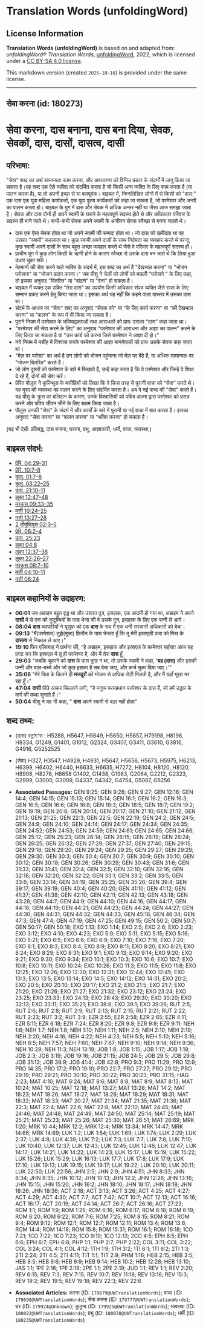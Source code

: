 # Translation Words (unfoldingWord)

## License Information

**Translation Words (unfoldingWord)** is based on and adapted from: _unfoldingWord® Translation Words_, [unfoldingWord](https://unfoldingword.org/utw), 2022, which is licensed under a [CC BY-SA 4.0 license](https://creativecommons.org/licenses/by-sa/4.0/legalcode.en).

This markdown version (created `2025-10-16`) is provided under the same license.



--------------------------------

## सेवा करना (id: 180273)

सेवा करना, दास बनाना, दास बना दिया, सेवक, सेवकों, दास, दासों, दासत्व, दासी
==========================================================================

परिभाषा:
--------

"सेवा" शब्द का अर्थ सामान्यतः काम करना, और अवधारणा को विभिन्न प्रकार के संदर्भों में लागू किया जा सकता है।यह शब्द एक ऐसे व्यक्ति को संदर्भित करता है जो किसी अन्य व्यक्ति के लिए काम करता है (या पालन करता है), या तो अपनी इच्छा से या बलपूर्वक। बाइबल में, निम्नलिखित लोगों में से किसी को "दास:" एक दास एक युवा महिला कार्यकर्ता, एक युवा पुरुष कार्यकर्ता को कहा जा सकता है, जो परमेश्वर और अन्यों का पालन करता हो। बाइबल के युग में दास और सेवक में अधिक अन्तर नहीं था जैसा आज समझा जाता है। सेवक और दास दोनों ही अपने स्वामी के घराने के महत्वपूर्ण सदस्य होते थे और अधिकतर परिवार के सदस्य ही माने जाते थे। कभी\-कभी सेवक अपने स्वामी के अजीवन सेवक स्वैच्छा से बनना चाहते थे।

* दास एक ऐसा सेवक होता था जो अपने स्वामी की सम्पदा होता था। जो दास को खरीदता था वह उसका “स्वामी” कहलाता था। कुछ स्वामी अपने दासों के साथ निर्दयता का व्यवहार करते थे परन्तु कुछ स्वामी अपने दासों के साथ बहुत अच्छा व्यवहार करते थे जैसे वे परिवार के महत्वपूर्ण सदस्य हों।
* प्राचीन युग में कुछ लोग किसी के ऋणी होने के कारण स्वैच्छा से उसके दास बन जाते थे कि लिया हुआ उधार चुका सकें।
* मेहमानों की सेवा करने वाले व्यक्ति के संदर्भ में, इस शब्द का अर्थ है "देखभाल करना" या "भोजन परोसना" या "भोजन प्रदान करना।" जब यीशु ने चेलों को लोगों को मछली "परोसने " के लिए कहा, तो इसका अनुवाद "वितरित" या "बांटने" या "देना" हो सकता है।
* बाइबल में व्यक्त एक उक्ति “तेरा दास” का उपयोग किसी अधिकार संपन्न व्यक्ति जैसे राजा के लिए सम्मान प्रकट करने हेतु किया जाता था। इसका अर्थ यह नहीं कि कहने वाला वास्तव में उसका दास था।
* संदर्भ के आधार पर "सेवा" शब्द का अनुवाद "सेवक को" या "के लिए कार्य करना" या "की देखभाल करना" या "पालन" के रूप में भी किया जा सकता है।
* पुराने नियम में परमेश्वर के भविष्यद्वक्ताओं तथा आराधकों को प्रायः उसका “दास” कहा जाता था।
* "परमेश्वर की सेवा करने के लिए" का अनुवाद "परमेश्वर की आराधना और आज्ञा का पालन" करने के लिए किया जा सकता है या "उस कार्य को करना जिसे परमेश्वर ने आज्ञा दी हो।"
* नये नियम में मसीह में विश्वास करके परमेश्वर की आज्ञा माननेवालों को प्रायः उसके सेवक कहा जाता था।
* "मेज़ पर परोसा" का अर्थ है उन लोगों को भोजन पहुंचाना जो मेज़ पर बैठे हैं, या अधिक सामान्यतः पर "भोजन वितरित" करते हैं।
* जो लोग दूसरों को परमेश्वर के बारे में सिखाते हैं, उन्हें कहा जाता है कि वे परमेश्वर और जिन्हे वे शिक्षा दे रहे हैं, दोनों की सेवा करें।
* प्रेरित पौलुस ने कुरिन्थुस के मसीहियों को लिखा कि वे किस तरह से पुरानी वाचा को “सेवा” करते थे। यह मूसा की व्यवस्था का पालन करने के लिए संदर्भित करता है। अब वे नई वाचा की "सेवा" करते हैं। यह यीशु के क्रूस पर बलिदान के कारण, उनके विश्वासियों को पवित्र आत्मा द्वारा परमेश्वर को प्रसन्न करने और पवित्र जीवन जीने के लिए सक्षम किया जाता है।
* पौलुस उनकी "सेवा" के संदर्भ में और कार्यों के बारे में पुरानी या नई वाचा में बात करता है। इसका अनुवाद "सेवा करना" या "पालन करना" या "भक्ति करना" हो सकता है।

(यह भी देखें: प्रतिबद्ध, दास बनाना, घराना, प्रभु, आज्ञाकारी, धर्मी, वाचा, व्यवस्था,)

बाइबल संदर्भ:
-------------

* [प्रेरि. 04:29–31](https://ref.ly/Acts4:29-Acts4:31)
* [प्रेरि. 10:7–8](https://ref.ly/Acts10:7-Acts10:8)
* [कुलु. 01:7–8](https://ref.ly/Col1:7-Col1:8)
* [कुलु. 03:22–25](https://ref.ly/Col3:22-Col3:25)
* [उत्प. 21:10–11](https://ref.ly/Gen21:10-Gen21:11)
* [लूका 12:47–48](https://ref.ly/Luke12:47-Luke12:48)
* [मरकुस 09:33–35](https://ref.ly/Mark9:33-Mark9:35)
* [मत्ती 10:24–25](https://ref.ly/Matt10:24-Matt10:25)
* [मत्ती 13:27–28](https://ref.ly/Matt13:27-Matt13:28)
* [2 तीमुथियुस 02:3–5](https://ref.ly/2Tim0:0)
* [प्रेरि. 06:2–4](https://ref.ly/Acts6:2-Acts6:4)
* [उत्प. 25:23](https://ref.ly/Gen25:23)
* [लूका 04:8](https://ref.ly/Luke4:8)
* [लूका 12:37–38](https://ref.ly/Luke0:0)
* [लूका 22:26–27](https://ref.ly/Luke22:26-Luke22:27)
* [मरकुस 08:7–10](https://ref.ly/Mark8:7-Mark8:10)
* [मत्ती 04:10–11](https://ref.ly/Matt4:10-Matt4:11)
* [मत्ती 06:24](https://ref.ly/Matt6:24)

बाइबल कहानियों के उदाहरण:
-------------------------

* **06:01** जब अब्राहम बहुत वृद्ध था और उसका पुत्र, इसहाक, एक आदमी हो गया था, अब्राहम ने अपने **दासों** में से एक को कुटुम्बियों के पास भेजा की वे उसके पुत्र, इसहाक के लिए एक पत्नी ले आये।
* **08:04** **दास** व्यापारियों ने यूसुफ को एक **दास** के रूप में एक धनी सरकारी अधिकारी को बेचा।
* **09:13** "मैं(परमेश्वर) तुझे(मूसा) फ़िरौन के पास भेजता हूँ कि तू मेरी इस्राएली प्रजा को मिस्र के **दासत्व** से निकाल ले आए।"
* **19:10** फिर एलिय्याह ने प्रार्थना की, “हे अब्राहम, इसहाक और इस्राएल के परमेश्‍वर यहोवा! आज यह प्रगट कर कि इस्राएल में तू ही परमेश्‍वर है, और मैं तेरा **दास** हूँ,
* **29:03** "जबकि चुकाने को **दास** के पास कुछ न था, तो उसके स्वामी ने कहा, ‘**यह (दास)** और इसकी पत्नी और बाल\-बच्‍चे और जो कुछ इसका है सब बेचा जाए, और क़र्ज चुका दिया जाए।’"
* **35:06** "मेरे पिता के कितने ही **मजदूरों** को भोजन से अधिक रोटी मिलती है, और मैं यहाँ भूखा मर रहा हूँ।"
* **47:04** **दासी** पीछे आकर चिल्‍लाने लगी, “ये मनुष्य परमप्रधान परमेश्‍वर के दास हैं, जो हमें उद्धार के मार्ग की कथा सुनाते हैं।”
* **50:04** यीशु ने यह भी कहा, " **दास** अपने स्वामी से बड़ा नहीं होता"

शब्द तथ्य:
----------

* (दास) स्ट्रांग'स : H5288, H5647, H5649, H5650, H5657, H79198, H8198, H8334, G1249, G1401, G1012, G2324, G3407, G3411, G3610, G3816, G4916, G5252525
* (सेवा) H327, H3547, H4929, H4931, H5647, H5656, H5673, H5975, H6213, H6399, H6402, H6440, H6633, H6635, H7272, H8104, H8120, H8120, H8998, H8278, H8658 G1402, G1438, G1983, G2064, G2212, G2323, G2999, G3000, G3009, G4337, G4342, G4754, G5087, G5256

* **Associated Passages:** GEN 9:25; GEN 9:26; GEN 9:27; GEN 12:16; GEN 14:4; GEN 14:15; GEN 15:13; GEN 15:14; GEN 16:1; GEN 16:2; GEN 16:3; GEN 16:5; GEN 16:6; GEN 16:8; GEN 18:3; GEN 18:5; GEN 18:7; GEN 19:2; GEN 19:19; GEN 20:8; GEN 20:14; GEN 20:17; GEN 21:10; GEN 21:12; GEN 21:13; GEN 21:25; GEN 22:3; GEN 22:5; GEN 22:19; GEN 24:2; GEN 24:5; GEN 24:9; GEN 24:10; GEN 24:14; GEN 24:17; GEN 24:34; GEN 24:35; GEN 24:52; GEN 24:53; GEN 24:59; GEN 24:61; GEN 24:65; GEN 24:66; GEN 25:12; GEN 25:23; GEN 26:14; GEN 26:15; GEN 26:19; GEN 26:24; GEN 26:25; GEN 26:32; GEN 27:29; GEN 27:37; GEN 27:40; GEN 29:15; GEN 29:18; GEN 29:20; GEN 29:24; GEN 29:25; GEN 29:27; GEN 29:29; GEN 29:30; GEN 30:3; GEN 30:4; GEN 30:7; GEN 30:9; GEN 30:10; GEN 30:12; GEN 30:18; GEN 30:26; GEN 30:29; GEN 30:43; GEN 31:6; GEN 31:33; GEN 31:41; GEN 32:4; GEN 32:5; GEN 32:10; GEN 32:16; GEN 32:18; GEN 32:20; GEN 32:22; GEN 33:1; GEN 33:2; GEN 33:5; GEN 33:6; GEN 33:14; GEN 34:19; GEN 35:25; GEN 35:26; GEN 39:4; GEN 39:17; GEN 39:19; GEN 40:4; GEN 40:20; GEN 41:10; GEN 41:12; GEN 41:37; GEN 41:38; GEN 42:10; GEN 42:11; GEN 42:13; GEN 43:18; GEN 43:28; GEN 44:7; GEN 44:9; GEN 44:10; GEN 44:16; GEN 44:17; GEN 44:18; GEN 44:19; GEN 44:21; GEN 44:23; GEN 44:24; GEN 44:27; GEN 44:30; GEN 44:31; GEN 44:32; GEN 44:33; GEN 45:16; GEN 46:34; GEN 47:3; GEN 47:4; GEN 47:19; GEN 47:25; GEN 49:15; GEN 50:2; GEN 50:7; GEN 50:17; GEN 50:18; EXO 1:13; EXO 1:14; EXO 2:5; EXO 2:6; EXO 2:23; EXO 3:12; EXO 4:10; EXO 4:23; EXO 5:9; EXO 5:11; EXO 5:15; EXO 5:16; EXO 5:21; EXO 6:5; EXO 6:6; EXO 6:9; EXO 7:10; EXO 7:16; EXO 7:20; EXO 8:1; EXO 8:3; EXO 8:4; EXO 8:9; EXO 8:11; EXO 8:20; EXO 8:21; EXO 8:24; EXO 8:29; EXO 8:31; EXO 9:1; EXO 9:13; EXO 9:14; EXO 9:20; EXO 9:21; EXO 9:30; EXO 9:34; EXO 10:1; EXO 10:3; EXO 10:6; EXO 10:7; EXO 10:8; EXO 10:11; EXO 10:24; EXO 10:26; EXO 11:3; EXO 11:5; EXO 11:8; EXO 12:25; EXO 12:26; EXO 12:30; EXO 12:31; EXO 12:44; EXO 12:45; EXO 13:3; EXO 13:5; EXO 13:14; EXO 14:5; EXO 14:12; EXO 14:31; EXO 20:2; EXO 20:5; EXO 20:10; EXO 20:17; EXO 21:2; EXO 21:5; EXO 21:7; EXO 21:20; EXO 21:26; EXO 21:27; EXO 21:32; EXO 23:12; EXO 23:24; EXO 23:25; EXO 23:33; EXO 24:13; EXO 28:43; EXO 29:30; EXO 30:20; EXO 32:13; EXO 33:11; EXO 35:21; EXO 38:8; EXO 39:1; EXO 39:26; RUT 2:5; RUT 2:6; RUT 2:8; RUT 2:9; RUT 2:13; RUT 2:15; RUT 2:21; RUT 2:22; RUT 2:23; RUT 3:2; RUT 3:9; EZR 2:55; EZR 2:58; EZR 2:65; EZR 4:11; EZR 5:11; EZR 6:18; EZR 7:24; EZR 8:20; EZR 9:8; EZR 9:9; EZR 9:11; NEH 1:6; NEH 1:7; NEH 1:8; NEH 1:10; NEH 1:11; NEH 2:5; NEH 2:10; NEH 2:19; NEH 2:20; NEH 4:16; NEH 4:22; NEH 4:23; NEH 5:5; NEH 5:10; NEH 5:16; NEH 6:5; NEH 7:57; NEH 7:60; NEH 7:67; NEH 9:10; NEH 9:14; NEH 9:36; NEH 10:29; NEH 11:3; NEH 13:19; JOB 1:8; JOB 1:15; JOB 1:17; JOB 1:19; JOB 2:3; JOB 3:19; JOB 19:16; JOB 21:15; JOB 24:5; JOB 29:5; JOB 29:8; JOB 31:13; JOB 39:9; JOB 41:4; JOB 42:8; PRO 9:3; PRO 11:29; PRO 12:9; PRO 14:35; PRO 17:2; PRO 19:10; PRO 22:7; PRO 27:27; PRO 29:12; PRO 29:19; PRO 29:21; PRO 30:10; PRO 30:22; PRO 30:23; PRO 31:15; HAG 2:23; MAT 4:10; MAT 6:24; MAT 8:6; MAT 8:8; MAT 8:9; MAT 8:13; MAT 10:24; MAT 10:25; MAT 12:18; MAT 13:27; MAT 13:28; MAT 14:2; MAT 18:23; MAT 18:26; MAT 18:27; MAT 18:28; MAT 18:29; MAT 18:31; MAT 18:32; MAT 18:33; MAT 20:27; MAT 21:34; MAT 21:35; MAT 21:36; MAT 22:3; MAT 22:4; MAT 22:6; MAT 22:8; MAT 22:10; MAT 24:45; MAT 24:46; MAT 24:48; MAT 24:49; MAT 24:50; MAT 25:14; MAT 25:19; MAT 25:21; MAT 25:23; MAT 25:26; MAT 25:30; MAT 26:51; MAT 26:69; MRK 1:20; MRK 10:44; MRK 12:2; MRK 12:4; MRK 13:34; MRK 14:47; MRK 14:66; MRK 14:69; LUK 1:2; LUK 1:54; LUK 1:69; LUK 1:74; LUK 2:29; LUK 2:37; LUK 4:8; LUK 4:39; LUK 7:2; LUK 7:3; LUK 7:7; LUK 7:8; LUK 7:10; LUK 10:40; LUK 12:37; LUK 12:43; LUK 12:45; LUK 12:46; LUK 12:47; LUK 14:17; LUK 14:21; LUK 14:22; LUK 14:23; LUK 15:17; LUK 15:19; LUK 15:22; LUK 15:26; LUK 15:29; LUK 16:13; LUK 17:7; LUK 17:8; LUK 17:9; LUK 17:10; LUK 19:13; LUK 19:15; LUK 19:17; LUK 19:22; LUK 20:10; LUK 20:11; LUK 22:50; LUK 22:56; JHN 2:5; JHN 2:9; JHN 4:51; JHN 8:33; JHN 8:34; JHN 8:35; JHN 10:12; JHN 10:13; JHN 12:2; JHN 12:26; JHN 13:16; JHN 15:15; JHN 15:20; JHN 16:2; JHN 18:10; JHN 18:17; JHN 18:18; JHN 18:26; JHN 18:36; ACT 2:18; ACT 3:13; ACT 3:26; ACT 4:25; ACT 4:27; ACT 4:29; ACT 4:30; ACT 7:7; ACT 7:42; ACT 10:7; ACT 12:13; ACT 16:16; ACT 16:17; ACT 20:19; ACT 24:14; ACT 26:7; ACT 26:16; ACT 27:23; ROM 1:1; ROM 1:9; ROM 1:25; ROM 6:16; ROM 6:17; ROM 6:18; ROM 6:19; ROM 6:20; ROM 6:22; ROM 7:6; ROM 7:25; ROM 8:15; ROM 8:21; ROM 9:4; ROM 9:12; ROM 12:1; ROM 12:7; ROM 12:11; ROM 13:4; ROM 13:6; ROM 14:4; ROM 14:18; ROM 15:8; ROM 15:31; ROM 16:1; ROM 16:18; 1CO 7:21; 1CO 7:22; 1CO 7:23; 1CO 9:19; 1CO 12:13; 2CO 4:5; EPH 6:5; EPH 6:6; EPH 6:7; EPH 6:8; PHP 1:1; PHP 2:7; PHP 2:22; COL 3:11; COL 3:22; COL 3:24; COL 4:1; COL 4:12; 1TH 1:9; 1TH 3:2; 1TI 6:1; 1TI 6:2; 2TI 1:3; 2TI 2:24; 2TI 4:5; 2TI 4:11; TIT 1:1; TIT 2:9; PHM 1:16; HEB 2:15; HEB 3:5; HEB 8:5; HEB 9:6; HEB 9:9; HEB 9:14; HEB 10:2; HEB 12:28; HEB 13:10; JAS 1:1; 1PE 2:16; 1PE 2:18; 2PE 1:1; 2PE 2:19; JUD 1:1; REV 1:1; REV 2:20; REV 6:15; REV 7:3; REV 7:15; REV 10:7; REV 11:18; REV 13:16; REV 15:3; REV 19:2; REV 19:5; REV 19:18; REV 22:3; REV 22:6
* **Associated Articles:** करना (ID: `179679@UWTranslationWords`); वाचा (ID: `179698@UWTranslationWords`); सेवा करना (ID: `179777@UWTranslationWords`); घर (ID: `179924@Unknown`); कुटुम्ब (ID: `179925@UWTranslationWords`); व्यवस्था (ID: `180022@UWTranslationWords`); प्रभु (ID: `180038@UWTranslationWords`); धर्मी (ID: `180235@UWTranslationWords`)


